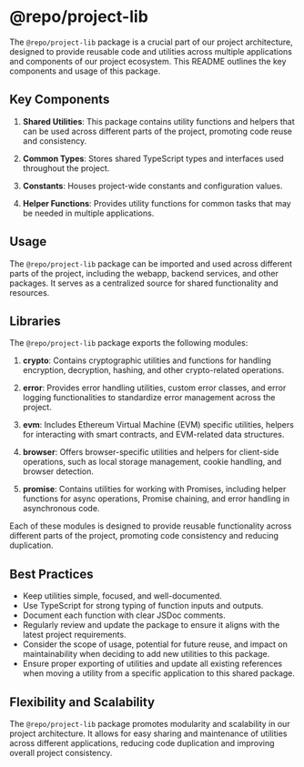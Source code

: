 # @repo/project-lib

The `@repo/project-lib` package is a crucial part of our project architecture, designed to provide reusable code and utilities across multiple applications and components of our project ecosystem. This README outlines the key components and usage of this package.

## Key Components

1. **Shared Utilities**: This package contains utility functions and helpers that can be used across different parts of the project, promoting code reuse and consistency.

2. **Common Types**: Stores shared TypeScript types and interfaces used throughout the project.

3. **Constants**: Houses project-wide constants and configuration values.

4. **Helper Functions**: Provides utility functions for common tasks that may be needed in multiple applications.

## Usage

The `@repo/project-lib` package can be imported and used across different parts of the project, including the webapp, backend services, and other packages. It serves as a centralized source for shared functionality and resources.

## Libraries

The `@repo/project-lib` package exports the following modules:

1. **crypto**: Contains cryptographic utilities and functions for handling encryption, decryption, hashing, and other crypto-related operations.

2. **error**: Provides error handling utilities, custom error classes, and error logging functionalities to standardize error management across the project.

3. **evm**: Includes Ethereum Virtual Machine (EVM) specific utilities, helpers for interacting with smart contracts, and EVM-related data structures.

4. **browser**: Offers browser-specific utilities and helpers for client-side operations, such as local storage management, cookie handling, and browser detection.

5. **promise**: Contains utilities for working with Promises, including helper functions for async operations, Promise chaining, and error handling in asynchronous code.

Each of these modules is designed to provide reusable functionality across different parts of the project, promoting code consistency and reducing duplication.


## Best Practices

- Keep utilities simple, focused, and well-documented.
- Use TypeScript for strong typing of function inputs and outputs.
- Document each function with clear JSDoc comments.
- Regularly review and update the package to ensure it aligns with the latest project requirements.
- Consider the scope of usage, potential for future reuse, and impact on maintainability when deciding to add new utilities to this package.
- Ensure proper exporting of utilities and update all existing references when moving a utility from a specific application to this shared package.

## Flexibility and Scalability

The `@repo/project-lib` package promotes modularity and scalability in our project architecture. It allows for easy sharing and maintenance of utilities across different applications, reducing code duplication and improving overall project consistency.
